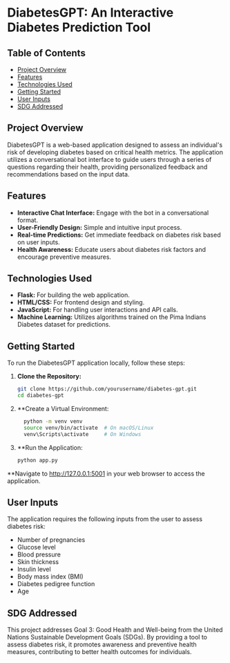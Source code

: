 # DiabetesGPT: An Interactive Diabetes Prediction Tool

## Table of Contents
- [Project Overview](#project-overview)
- [Features](#features)
- [Technologies Used](#technologies-used)
- [Getting Started](#getting-started)
- [User Inputs](#user-inputs)
- [SDG Addressed](#sdg-addressed)

## Project Overview
DiabetesGPT is a web-based application designed to assess an individual's risk of developing diabetes based on critical health metrics. The application utilizes a conversational bot interface to guide users through a series of questions regarding their health, providing personalized feedback and recommendations based on the input data.

## Features
- **Interactive Chat Interface:** Engage with the bot in a conversational format.
- **User-Friendly Design:** Simple and intuitive input process.
- **Real-time Predictions:** Get immediate feedback on diabetes risk based on user inputs.
- **Health Awareness:** Educate users about diabetes risk factors and encourage preventive measures.

## Technologies Used
- **Flask:** For building the web application.
- **HTML/CSS:** For frontend design and styling.
- **JavaScript:** For handling user interactions and API calls.
- **Machine Learning:** Utilizes algorithms trained on the Pima Indians Diabetes dataset for predictions.

## Getting Started
To run the DiabetesGPT application locally, follow these steps:

1. **Clone the Repository:**
   ```bash
   git clone https://github.com/yourusername/diabetes-gpt.git
   cd diabetes-gpt
   ```

2. **Create a Virtual Environment:
   ```bash
     python -m venv venv
     source venv/bin/activate  # On macOS/Linux
     venv\Scripts\activate     # On Windows
   ```

3. **Run the Application:
   ```bash
   python app.py
   ```

**Navigate to http://127.0.0.1:5001 in your web browser to access the application.

## User Inputs

The application requires the following inputs from the user to assess diabetes risk:

- Number of pregnancies
- Glucose level
- Blood pressure
- Skin thickness
- Insulin level
- Body mass index (BMI)
- Diabetes pedigree function
- Age

## SDG Addressed

This project addresses Goal 3: Good Health and Well-being from the United Nations Sustainable Development Goals (SDGs). By providing a tool to assess diabetes risk, it promotes awareness and preventive health measures, contributing to better health outcomes for individuals.

